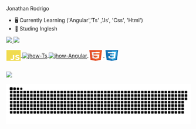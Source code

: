 Jonathan Rodrigo

- 🖥️ Currently Learning ('Angular','Ts' ,'Js', 'Css', 'Html')
- 🚀 Studing Inglesh 

<div>
  <a href="https://github.com/jhowf">
  <img height="140em" src="https://github-readme-stats.vercel.app/api?username=jhowf&show_icons=true&theme=dark&include_all_commits=true&count_private=true"/>
  <img height="140em" src="https://github-readme-stats.vercel.app/api/top-langs/?username=jhowf&layout=compact&langs_count=7&theme=dark"/>
</div>
  
<div style="display: inline_block"><br>
  <img align="center" alt="jhow-Js" height="30" width="40" src="https://raw.githubusercontent.com/devicons/devicon/master/icons/javascript/javascript-plain.svg">
  <img align="center" alt="jhow-Ts" height="30" width="40" src="https://icons8.com.br/icon/wpZmKzk11AzJ/typescript--v2">
  <img align="center" alt="jhow-Angular" height="30" width="40" src="[https://icons8.com.br/icon/j9DnICNnlhGk/angularjs](https://icons8.com.br/icon/71257/angularjs)">
  <img align="center" alt="jhow-HTML" height="30" width="40" src="https://raw.githubusercontent.com/devicons/devicon/master/icons/html5/html5-original.svg">
  <img align="center" alt="jhow-CSS" height="30" width="40" src="https://raw.githubusercontent.com/devicons/devicon/master/icons/css3/css3-original.svg">
 
</div>
  
  ##
  
<div>
  
  <a href="https://www.linkedin.com/in/jonathan-rodrigo-ferreira-dos-santos-354106181/" target="_blank"><img src="https://img.shields.io/badge/-LinkedIn-%230077B5?style=for-the-badge&logo=linkedin&logoColor=white" target="_blank"></a>
 
  ![Snake animation](https://github.com/jhowf/jhowf/blob/output/github-contribution-grid-snake.svg)
 
</div>

